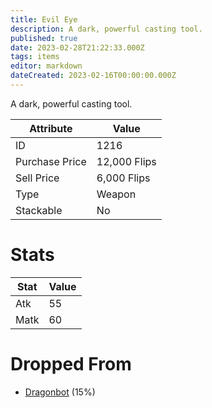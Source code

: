 ```yaml
---
title: Evil Eye
description: A dark, powerful casting tool.
published: true
date: 2023-02-28T21:22:33.000Z
tags: items
editor: markdown
dateCreated: 2023-02-16T00:00:00.000Z
---
```


A dark, powerful casting tool.

|Attribute|Value|
|-|-|
|ID|1216|
|Purchase Price|12,000 Flips|
|Sell Price|6,000 Flips|
|Type|Weapon|
|Stackable|No|

# Stats
|Stat|Value|
|-|-|
|Atk|55|
|Matk|60|

# Dropped From
 * [Dragonbot](/monsters/dragonbot) (15%)
